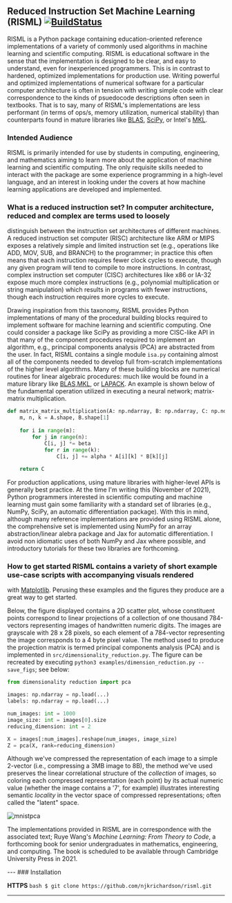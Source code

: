 ## Reduced Instruction Set Machine Learning (RISML) [![BuildStatus](https://travis-ci.com/njkrichardson/picard.svg?branch=master)](https://travis-ci.com/njkrichardson/picard)

RISML is a Python package containing education-oriented reference implementations of a variety of commonly used
algorithms in machine learning and scientific computing. RISML is educational software in the sense that the
implementation is designed to be clear, and easy to understand, even for inexperienced programmers. This is in contrast
to hardened, optimized implementations for production use. Writing powerful and optimized implementations of numerical
software for a particular computer architecture is often in tension with writing simple code with clear correspondence
to the kinds of psuedocode descriptions often seen in textbooks. That is to say, many of RISML's implementations are
less performant (in terms of ops/s, memory utilization, numerical stability) than counterparts found in mature libraries
like [BLAS](http://www.netlib.org/blas/), [SciPy](https://scipy.org/), or Intel's [MKL](https://www.intel.com/content/www/us/en/developer/tools/oneapi/onemkl.html#gs.h1gi8i). 

### Intended Audience 

RISML is primarily intended for use by students in computing, engineering, and mathematics aiming to learn more about
the application of machine learning and scientific computing. The only requisite skills needed to interact with the
package are some experience programming in a high-level language, and an interest in looking under the covers at how
machine learning applications are developed and implemented. 

### What is a reduced instruction set?  In computer architecture, **reduced** and **complex** are terms used to loosely
distinguish between the instruction set architectures of different machines. A reduced instruction set computer (RISC)
architecture like ARM or MIPS exposes a relatively simple and limited instruction set (e.g., operations like ADD, MOV,
SUB, and BRANCH) to the programmer; in practice this often means that each instruction requires fewer clock cycles to
execute, though any given program will tend to compile to more instructions. In contrast, complex instruction set
computer (CISC) architectures like x86 or IA-32 expose much more complex instructions (e.g., polynomial multiplication
or string manipulation) which results in programs with fewer instructions, though each instruction requires more cycles
to execute. 

Drawing inspiration from this taxonomy, RISML provides Python implementations of many of the procedural building blocks
required to implement software for machine learning and scientific computing. One could consider a package like SciPy as
providing a more CISC-like API in that many of the component procedures required to implement an algorithm, e.g.,
principal components analysis (PCA) are abstracted from the user. In fact, RISML contains a single module `isa.py`
containing almost all of the components needed to develop full from-scratch implementations of the higher level
algorithms. Many of these building blocks are numerical routines for linear algebraic procedures: much like would be
found in a mature library like [BLAS](http://www.netlib.org/blas/),[MKL](https://www.intel.com/content/www/us/en/developer/tools/oneapi/onemkl.html#gs.h1gi8i), or
[LAPACK](http://www.netlib.org/lapack/). An example is shown below of the fundamental operation utilized in executing a
neural network; matrix-matrix multiplication. 

```python 
def matrix_matrix_multiplication(A: np.ndarray, B: np.ndarray, C: np.ndarray, alpha: float, beta: float) -> None: 
    m, n, k = A.shape, B.shape[1] 
    
    for i in range(m): 
        for j in range(n): 
            C[i, j] *= beta 
            for r in range(k): 
                C[i, j] += alpha * A[i][k] * B[k][j] 
    
    return C 
```

For production applications, using mature libraries with higher-level APIs is generally best practice. At the time I'm
writing this (November of 2021), Python programmers interested in scientific computing and machine learning must gain
some familiarity with a standard set of libraries (e.g., NumPy, SciPy, an automatic differentiation package). With this
in mind, although many reference implementations are provided using RISML alone, the comprehensive set is implemented
using NumPy for an array abstraction/linear alebra package and Jax for automatic differentiation. I avoid non idiomatic
uses of both NumPy and Jax where possible, and introductory tutorials for these two libraries are forthcoming. 


### How to get started RISML contains a variety of short example use-case scripts with accompanying visuals rendered
with [Matplotlib](https://matplotlib.org/). Perusing these examples and the figures they produce are a great way to get
started.  

Below, the figure displayed contains a 2D scatter plot, whose constituent points correspond to linear projections of a
collection of one thousand 784-vectors representing images of handwritten numeric digits. The images are grayscale with
28 x 28 pixels, so each element of a 784-vector representing the image corresponds to a 4 byte pixel value. The method
used to produce the projection matrix is termed principal components analysis (PCA) and is implemented in
`src/dimensionality_reduction.py`. The figure can be recreated by executing `python3 examples/dimension_reduction.py
--save_figs`; see below: 

```python 
from dimensionality reduction import pca 

images: np.ndarray = np.load(...) 
labels: np.ndarray = np.load(...) 

num_images: int = 1000 
image_size: int = images[0].size 
reducing_dimension: int = 2 

X = images[:num_images].reshape(num_images, image_size) 
Z = pca(X, rank=reducing_dimension) 
```

Although we've compressed the representation of each image to a simple 2-vector (i.e., compressing a 3MB image to 8B),
the method we've used preserves the linear correlational structure of the _collection_ of images, so coloring each
compressed representation (each point) by its actual numeric value (whether the image contains a '7', for example)
illustrates interesting semantic _locality_ in the vector space of compressed representations; often called the "latent"
space. 

![mnistpca](https://github.com/njkrichardson/risml/blob/master/mnist_pca_encodings.pca?raw=true)

The implementations provided in RISML are in correspondence with the associated text; Ruye Wang's _Machine Learning:
From Theory to Code_, a forthcoming book for senior undergraduates in mathematics, engineering, and computing. The book
is scheduled to be available through Cambridge University Press in 2021. 

--- ### Installation 

**HTTPS** ```bash $ git clone https://github.com/njkrichardson/risml.git ```

---
